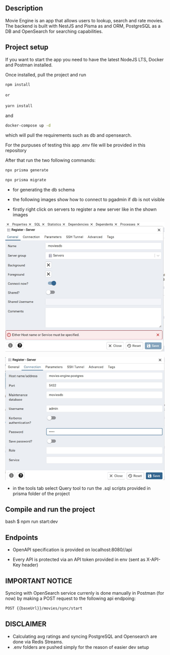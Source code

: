 ## Description

Movie Engine is an app that allows users to lookup, search and rate movies.
The backend is built with NestJS and Pisma as and ORM, PostgreSQL as a DB and OpenSearch for searching capabilities.

## Project setup

If you want to start the app you need to have the latest NodeJS LTS, Docker and Postman installed.

Once installed, pull the project and run 

```bash
npm install

or 

yarn install
```
and 

```bash
docker-compose up -d
```

which will pull the requirements such as db and opensearch.

For the purpuses of testing this app .env file will be provided in this repository

After that run the two following commands:

```bash
npx prisma generate
```


```bash
npx prisma migrate
```


 - for generating the db schema
 - the following images show how to connect to pgadmin if db is not visible

 - firstly right click on servers to register a new server like in the shown images

![App Screenshot](./assets/img1.jpeg)


![App Screenshot](./assets/img2.jpeg)

- in the tools tab select Query tool to run the .sql scripts provided in prisma folder of the project


## Compile and run the project

bash
$ npm run start:dev


## Endpoints

- OpenAPI specification is provided on localhost:8080//api

- Every API is protected via an API token provided in env (sent as X-API-Key header)

## IMPORTANT NOTICE
 Syncing with OpenSearch service currenly is done manually in Postman (for now) by making a POST request to the following api endpoing:

```bash
POST {{baseUrl}}/movies/sync/start
```

## DISCLAIMER
- Calculating avg ratings and syncing PostgreSQL and Opensearch are done via Redis Streams.
- .env folders are pushed simply for the reason of easier dev setup